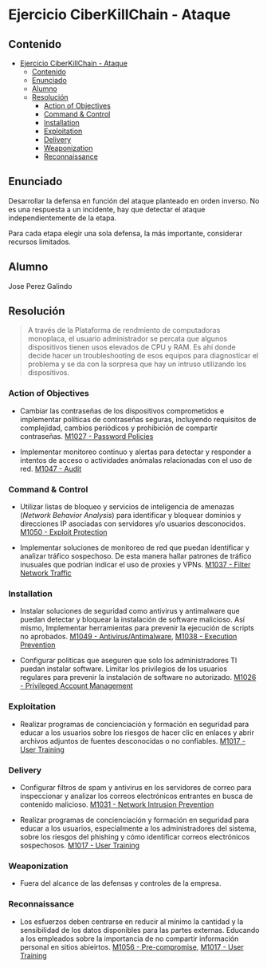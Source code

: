 # Ejercicio CiberKillChain - Ataque

## Contenido

- [Ejercicio CiberKillChain - Ataque](#ejercicio-ciberkillchain---ataque)
  - [Contenido](#contenido)
  - [Enunciado](#enunciado)
  - [Alumno](#alumno)
  - [Resolución](#resolución)
    - [Action of Objectives](#action-of-objectives)
    - [Command \& Control](#command--control)
    - [Installation](#installation)
    - [Exploitation](#exploitation)
    - [Delivery](#delivery)
    - [Weaponization](#weaponization)
    - [Reconnaissance](#reconnaissance)

## Enunciado

Desarrollar la defensa en función del ataque planteado en orden inverso. No es una respuesta a un incidente, hay que detectar el ataque independientemente de la etapa.

Para cada etapa elegir una sola defensa, la más importante, considerar recursos limitados.

## Alumno

Jose Perez Galindo

## Resolución

> A través de la Plataforma de rendmiento de computadoras monoplaca, el usuario administrador se percata que algunos dispositivos tienen usos elevados de CPU y RAM. Es ahí donde decide hacer un troubleshooting de esos equipos para diagnosticar el problema y se da con la sorpresa que hay un intruso utilizando los dispositivos.

### Action of Objectives

- Cambiar las contraseñas de los dispositivos comprometidos e implementar políticas de contraseñas seguras, incluyendo requisitos de complejidad, cambios periódicos y prohibición de compartir contraseñas. [M1027 - Password Policies](https://attack.mitre.org/mitigations/M1027/) 

- Implementar monitoreo continuo y alertas para detectar y responder a intentos de acceso o actividades anómalas relacionadas con el uso de red. [M1047 - Audit](https://attack.mitre.org/mitigations/M1047/)

### Command & Control

- Utilizar listas de bloqueo y servicios de inteligencia de amenazas (_Network Behavior Analysis_) para identificar y bloquear dominios y direcciones IP asociadas con servidores y/o usuarios desconocidos. [M1050 - Exploit Protection](https://attack.mitre.org/mitigations/M1050/)
  
- Implementar soluciones de monitoreo de red que puedan identificar y analizar tráfico sospechoso. De esta manera hallar patrones de tráfico inusuales que podrían indicar el uso de proxies y VPNs. [M1037 - Filter Network Traffic](https://attack.mitre.org/mitigations/M1037/)

### Installation

- Instalar soluciones de seguridad como antivirus y antimalware que puedan detectar y bloquear la instalación de software malicioso. Así mismo, Implementar herramientas para prevenir la ejecución de scripts no aprobados. [M1049 - Antivirus/Antimalware](https://attack.mitre.org/mitigations/M1049/), [M1038 - Execution Prevention](https://attack.mitre.org/mitigations/M1038/)

- Configurar políticas que aseguren que solo los administradores TI puedan instalar software. Limitar los privilegios de los usuarios regulares para prevenir la instalación de software no autorizado. [M1026 - Privileged Account Management](https://attack.mitre.org/mitigations/M1026/)

### Exploitation

- Realizar programas de concienciación y formación en seguridad para educar a los usuarios sobre los riesgos de hacer clic en enlaces y abrir archivos adjuntos de fuentes desconocidas o no confiables. [M1017 - User Training](https://attack.mitre.org/mitigations/M1017/)

### Delivery

- Configurar filtros de spam y antivirus en los servidores de correo para inspeccionar y analizar los correos electrónicos entrantes en busca de contenido malicioso. [M1031 - Network Intrusion Prevention](https://attack.mitre.org/mitigations/M1031/)
  
- Realizar programas de concienciación y formación en seguridad para educar a los usuarios, especialmente a los administradores del sistema, sobre los riesgos del phishing y cómo identificar correos electrónicos sospechosos. [M1017 - User Training](https://attack.mitre.org/mitigations/M1017/)

### Weaponization

- Fuera del alcance de las defensas y controles de la empresa.

### Reconnaissance

- Los esfuerzos deben centrarse en reducir al mínimo la cantidad y la sensibilidad de los datos disponibles para las partes externas. Educando a los empleados sobre la importancia de no compartir información personal en sitios abieirtos. [M1056 - Pre-compromise](https://attack.mitre.org/mitigations/M1056/), [M1017 - User Training](https://attack.mitre.org/mitigations/M1017/)
